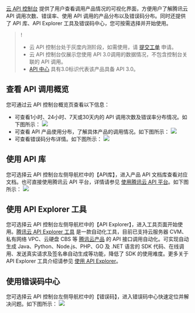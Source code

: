 [云 API 控制台](https://console.cloud.tencent.com/api/overview) 提供了用户查看调用产品情况的可视化界面，方便用户了解腾讯云 API 调用次数、错误率、使用 API 调用的产品分布以及错误码分布。同时还提供了 API 库、API Explorer 工具及错误码中心，您可按需选择并开始使用。
>!
>- 云 API 控制台处于灰度内测阶段，如需使用，请 [提交工单](https://console.cloud.tencent.com/workorder/category) 申请。
>- 云 API 控制台仅展示您使用 API 3.0调用的数据情况，不包含控制台关联的 API 调用。
>- [API 中心](https://cloud.tencent.com/document/api) 具有3.0标识代表该产品具备 API 3.0。

## 查看 API 调用概览
您可通过云 API 控制台概览页查看以下信息：
- 可查看1小时、24小时、7天或30天内的 API 调用次数及错误率分布情况。如下图所示：
![](https://main.qcloudimg.com/raw/a307cad3077309266256051607ee96df.png)
- 可查看 API 产品使用分布，了解具体产品的调用情况。如下图所示：
![](https://main.qcloudimg.com/raw/1ebdb6ddfd6822bec849afe9ca26e8ab.png)
- 可查看错误码分布详情。如下图所示：
![](https://main.qcloudimg.com/raw/c2b276d7f58601637498c421d90db4f4.png)

## 使用 API 库
您可选择云 API 控制台左侧导航栏中的【API库】，进入产品 API 文档库查看对应文档。也可直接使用腾讯云 API 平台，详情请参见 [使用腾讯云 API 平台](https://cloud.tencent.com/document/product/1278/47394)。如下图所示：
![](https://main.qcloudimg.com/raw/f197e7af8abd7b02cc068528e7f9fee3.png)

## 使用 API Explorer 工具
您可选择云 API 控制台左侧导航栏中的【API Explorer】，进入工具页面开始使用。[腾讯云 API Explorer 工具](https://console.cloud.tencent.com/api/explorer) 是一款自动化工具，目前已支持云服务器 CVM、私有网络 VPC、云硬盘 CBS 等 [腾讯云产品](https://cloud.tencent.com/product) 的 API 接口调用自动化。可实现自动生成 Java、Python、Node.js、PHP、GO 及 .NET 语言的 SDK 代码、在线调用、发送真实请求及签名串自动生成等功能，降低了 SDK 的使用难度。更多关于 API Explorer 工具介绍请参见 [使用 API Explorer](https://cloud.tencent.com/document/product/1278/46697)。

## 使用错误码中心
您可选择云 API 控制台左侧导航栏中的【错误码】，进入错误码中心快速定位并解决问题。如下图所示：
![](https://main.qcloudimg.com/raw/79ddda6aa37c39811b8afa1f8248c965.png)
